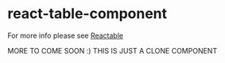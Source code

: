 react-table-component 
=========

For more info please see [Reactable](https://github.com/glittershark/reactable)

MORE TO COME SOON :) THIS IS JUST A CLONE COMPONENT